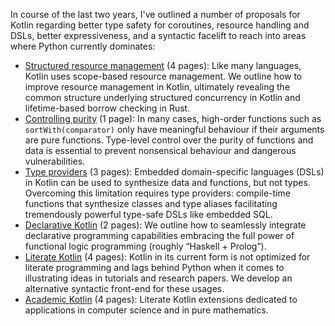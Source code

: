 In course of the last two years, I've outlined a number of proposals for Kotlin regarding better type safety for coroutines, resource handling and DSLs, better expressiveness, and a syntactic facelift to reach into areas where Python currently dominates:

- [Structured resource management](kotlin_objects.pdf) (4 pages): Like many languages, Kotlin uses scope-based resource management. We outline how to improve resource management in Kotlin, ultimately revealing the common structure underlying structured concurrency in Kotlin and lifetime-based borrow checking in Rust.
- [Controlling purity](kotlin_purity.pdf) (1 page): In many cases, high-order functions such as `sortWith(comparator)` only have meaningful behaviour if their arguments are pure functions. Type-level control over the purity of functions and data is essential to prevent nonsensical behaviour and dangerous vulnerabilities.
- [Type providers](kotlin_meta.pdf) (3 pages): Embedded domain-specific languages (DSLs) in Kotlin can be used to synthesize data and functions, but not types. Overcoming this limitation requires type providers: compile-time functions that synthesize classes and type aliases facilitating tremendously powerful type-safe DSLs like embedded SQL.
- [Declarative Kotlin](kotlin_declarative.pdf) (2 pages): We outline how to seamlessly integrate declarative programming capabilities embracing the full power of functional logic programming (roughly “Haskell + Prolog”).
- [Literate Kotlin](kotlin_literate.pdf) (4 pages): Kotlin in its current form is not optimized for literate programming and lags behind Python when it comes to illustrating ideas in tutorials and research papers. We develop an alternative syntactic front-end for these usages.
- [Academic Kotlin](kotlin_academic.pdf) (4 pages): Literate Kotlin extensions dedicated to applications in computer science and in pure mathematics.
